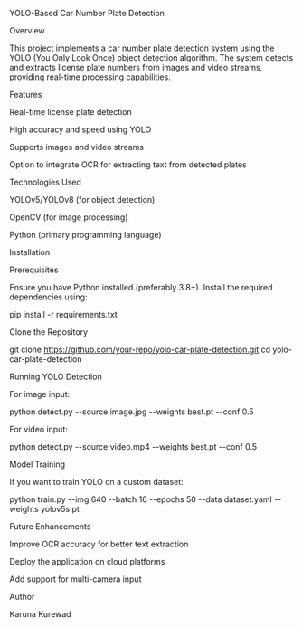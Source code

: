 YOLO-Based Car Number Plate Detection

Overview

This project implements a car number plate detection system using the YOLO (You Only Look Once) object detection algorithm. The system detects and extracts license plate numbers from images and video streams, providing real-time processing capabilities.

Features

Real-time license plate detection

High accuracy and speed using YOLO

Supports images and video streams

Option to integrate OCR for extracting text from detected plates

Technologies Used

YOLOv5/YOLOv8 (for object detection)

OpenCV (for image processing)

Python (primary programming language)

Installation

Prerequisites

Ensure you have Python installed (preferably 3.8+). Install the required dependencies using:

pip install -r requirements.txt

Clone the Repository

git clone https://github.com/your-repo/yolo-car-plate-detection.git
cd yolo-car-plate-detection

Running YOLO Detection

For image input:

python detect.py --source image.jpg --weights best.pt --conf 0.5

For video input:

python detect.py --source video.mp4 --weights best.pt --conf 0.5

Model Training

If you want to train YOLO on a custom dataset:

python train.py --img 640 --batch 16 --epochs 50 --data dataset.yaml --weights yolov5s.pt

Future Enhancements

Improve OCR accuracy for better text extraction

Deploy the application on cloud platforms

Add support for multi-camera input

Author

Karuna Kurewad

